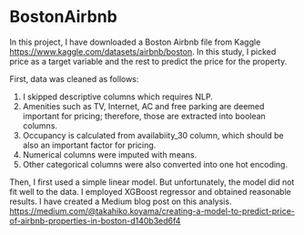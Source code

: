 # BostonAirbnb

In this project, I have downloaded a Boston Airbnb file from Kaggle https://www.kaggle.com/datasets/airbnb/boston.
In this study, I picked price as a target variable and the rest to predict the price for the property.

First, data was cleaned as follows:
1. I skipped descriptive columns which requires NLP. 
2. Amenities such as TV, Internet, AC and free parking are deemed important for pricing; therefore, those are extracted into boolean columns. 
3. Occupancy is calculated from availabiity_30 column, which should be also an important factor for pricing. 
4. Numerical columns were imputed with means. 
5. Other categorical columns were also converted into one hot encoding.

Then, I first used a simple linear model. But unfortunately, the model did not fit well to the data.
I employed XGBoost regressor and obtained reasonable results. 
I have created a Medium blog post on this analysis. https://medium.com/@takahiko.koyama/creating-a-model-to-predict-price-of-airbnb-properties-in-boston-d140b3ed6f4